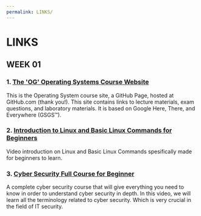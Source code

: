 ```yaml
---
permalink: LINKS/
---
```


# LINKS

## WEEK 01
### 1. [The 'OG' Operating Systems Course Website](https://os.vlsm.org)
This is the Operating System course site, a GitHub Page, hosted at GitHub.com (thank you!). This site contains links to lecture materials, exam questions, and laboratory materials. It is based on Google Here, There, and Everywhere (GSGS™).

### 2. [Introduction to Linux and Basic Linux Commands for Beginners](https://www.youtube.com/watch?v=IVquJh3DXUA) 
Video introduction on Linux and Basic Linux Commands spesifically made for beginners to learn.

### 3. [Cyber Security Full Course for Beginner](https://www.youtube.com/watch?v=U_P23SqJaDc)
A complete cyber security course that will give everything you need to know in order to understand cyber security in depth. In this video, we will learn all the terminology related to cyber security. Which is very crucial in the field of IT security. 
